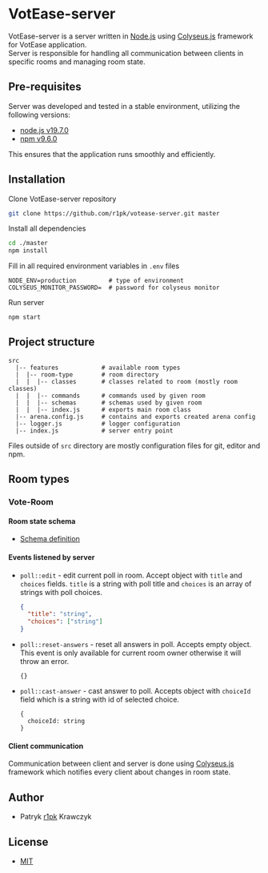 # VotEase-server

VotEase-server is a server written in [Node.js](https://nodejs.org/en/) using [Colyseus.js](https://www.colyseus.io/) framework for VotEase application.  
Server is responsible for handling all communication between clients in specific rooms and managing room state.

## Pre-requisites

Server was developed and tested in a stable environment, utilizing the following versions:

- [node.js v19.7.0](https://nodejs.org/en/)
- [npm v9.6.0](https://nodejs.org/en/download/)

This ensures that the application runs smoothly and efficiently.

## Installation

Clone VotEase-server repository

```bash
git clone https://github.com/r1pk/votease-server.git master
```

Install all dependencies

```bash
cd ./master
npm install
```

Fill in all required environment variables in `.env` files

```env
NODE_ENV=production         # type of environment
COLYSEUS_MONITOR_PASSWORD=  # password for colyseus monitor
```

Run server

```bash
npm start
```

## Project structure

```
src
  |-- features            # available room types
  |  |-- room-type        # room directory
  |  |  |-- classes       # classes related to room (mostly room classes)
  |  |  |-- commands      # commands used by given room
  |  |  |-- schemas       # schemas used by given room
  |  |  |-- index.js      # exports main room class
  |-- arena.config.js     # contains and exports created arena config
  |-- logger.js           # logger configuration
  |-- index.js            # server entry point
```

Files outside of `src` directory are mostly configuration files for git, editor and npm.

## Room types

### Vote-Room

#### Room state schema

- [Schema definition](./src/features/vote-room/schemas/RoomState.js)

#### Events listened by server

- `poll::edit` - edit current poll in room.
  Accept object with `title` and `choices` fields. `title` is a string with poll title and `choices` is an array of strings with poll choices.

  ```json
  {
    "title": "string",
    "choices": ["string"]
  }
  ```

- `poll::reset-answers` - reset all answers in poll.
  Accepts empty object. This event is only available for current room owner otherwise it will throw an error.

  ```
  {}
  ```

- `poll::cast-answer` - cast answer to poll.
  Accepts object with `choiceId` field which is a string with id of selected choice.

  ```
  {
    choiceId: string
  }
  ```

#### Client communication

Communication between client and server is done using [Colyseus.js](https://www.colyseus.io/) framework which notifies every client about changes in room state.

## Author

- Patryk [r1pk](https://github.com/r1pk) Krawczyk

## License

- [MIT](https://choosealicense.com/licenses/mit/)
